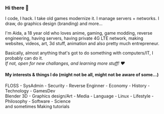### Hi there 👋

I code, I hack. 
I take old games modernize it.
I manage servers + networks.
I draw, do graphics design (branding)
and more...

I'm Aida, a 18 year old who loves anime, gaming, game modding, 
reverse engineering, having servers, having private 4G LTE network, 
making websites, videos, art, 3d stuff, animation and also pretty much entrepreneur.

Basically, almost anything that's got to do something with computers/IT, I probably can do it. 
<br><em>If not, open for new challanges, and learning more stuff! ❤️</em>

#### My interests & things I do (might not be all, might not be aware of some...)
FLOSS - SysAdmin - Security - Reverse Enginner - Economy - History - Technology - GamesDev<br>
Blender 3D - Graphics design/Art - Media - Language - Linux - Lifestyle - Philosophy - Software - Science
<br>and sometimes Making tutorials

<!--
**4ida/4ida** is a ✨ _special_ ✨ repository because its `README.md` (this file) appears on your GitHub profile.

Here are some ideas to get you started:

- 🔭 I’m currently working on ...
- 🌱 I’m currently learning ...
- 👯 I’m looking to collaborate on ...
- 🤔 I’m looking for help with ...
- 💬 Ask me about ...
- 📫 How to reach me: ...
- 😄 Pronouns: ...
- ⚡ Fun fact: ...
-->
